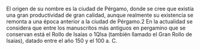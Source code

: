 El origen de su nombre es la ciudad de Pérgamo, donde se cree
que existía una gran productividad de gran calidad, aunque 
realmente su existencia se remonta a una época anterior a la 
ciudad de Pérgamo.2​ En la actualidad se considera que entre los 
manuscritos más antiguos en pergamino que se conservan está el 
Rollo de Isaías o 1Qlsa (también llamado el Gran Rollo de 
Isaías), datado entre el año 150 y el 100 a. C.